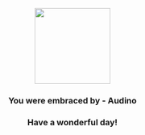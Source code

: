 <p align="center">
    <img src="https://raw.githubusercontent.com/PokeAPI/sprites/master/sprites/pokemon/531.png" width="150" height="150">
</p>
<h3 align="center">You were embraced by - <b>Audino</b></h3>
<h3 align="center">Have a wonderful day!</h3>
